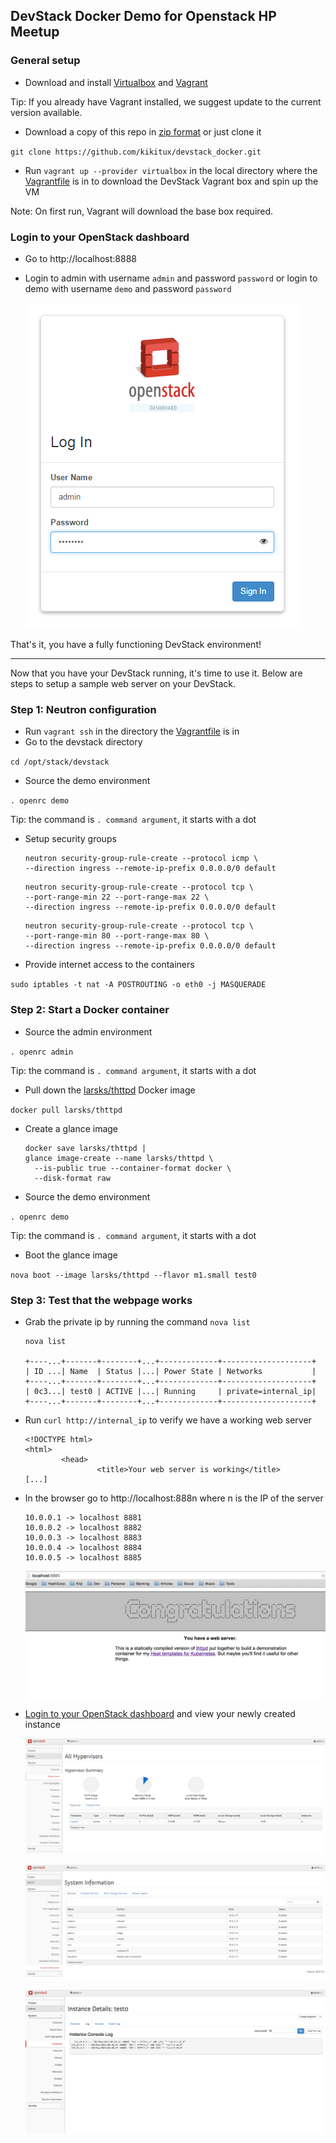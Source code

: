 ## DevStack Docker Demo for Openstack HP Meetup

### General setup
- Download and install [Virtualbox](https://www.virtualbox.org/wiki/Downloads) and [Vagrant](https://www.vagrantup.com/downloads.html)
   
Tip: If you already have Vagrant installed, we suggest update to the current version available.

- Download a copy of this repo in [zip format](https://github.com/kikitux/devstack_docker/archive/master.zip) or just clone it

`git clone https://github.com/kikitux/devstack_docker.git`

- Run `vagrant up --provider virtualbox` in the local directory where the [Vagrantfile](Vagrantfile) is in to download the DevStack Vagrant box and spin up the VM

Note: On first run, Vagrant will download the base box required.

### Login to your OpenStack dashboard
- Go to http://localhost:8888
- Login to admin with username `admin` and password `password` or login to demo with username `demo` and password `password`

   ![screenshot/login\_admin.png](screenshot/login_admin.png)

That's it, you have a fully functioning DevStack environment!

---
Now that you have your DevStack running, it's time to use it. Below are steps to setup a sample web server on your DevStack.

### Step 1: Neutron configuration
- Run `vagrant ssh` in the directory the [Vagrantfile](Vagrantfile) is in
- Go to the devstack directory

`cd /opt/stack/devstack`

- Source the demo environment

`. openrc demo`

Tip: the command is `. command argument`, it starts with a dot

- Setup security groups

   ```
   neutron security-group-rule-create --protocol icmp \
   --direction ingress --remote-ip-prefix 0.0.0.0/0 default
   ```

   ```
   neutron security-group-rule-create --protocol tcp \
   --port-range-min 22 --port-range-max 22 \
   --direction ingress --remote-ip-prefix 0.0.0.0/0 default
   ```

   ```
   neutron security-group-rule-create --protocol tcp \
   --port-range-min 80 --port-range-max 80 \
   --direction ingress --remote-ip-prefix 0.0.0.0/0 default
   ```

- Provide internet access to the containers 

`sudo iptables -t nat -A POSTROUTING -o eth0 -j MASQUERADE`

### Step 2: Start a Docker container
- Source the admin environment 

`. openrc admin`

Tip: the command is `. command argument`, it starts with a dot

- Pull down the [larsks/thttpd](https://registry.hub.docker.com/u/larsks/thttpd/) Docker image 

`docker pull larsks/thttpd`

- Create a glance image

   ```
   docker save larsks/thttpd |
   glance image-create --name larsks/thttpd \
     --is-public true --container-format docker \
     --disk-format raw
   ```

- Source the demo environment 

`. openrc demo`

Tip: the command is `. command argument`, it starts with a dot

- Boot the glance image 

`nova boot --image larsks/thttpd --flavor m1.small test0`

### Step 3: Test that the webpage works
- Grab the private ip by running the command `nova list`

   ```
  nova list

   +----...+-------+--------+...+-------------+--------------------+
   | ID ...| Name  | Status |...| Power State | Networks           |
   +----...+-------+--------+...+-------------+--------------------+
   | 0c3...| test0 | ACTIVE |...| Running     | private=internal_ip|
   +----...+-------+--------+...+-------------+--------------------+
   ```

- Run `curl http://internal_ip` to verify we have a working web server

   ```
   <!DOCTYPE html>
   <html>
           <head>
                   <title>Your web server is working</title>
   [...]
   ```

- In the browser go to http://localhost:888n where n is the IP of the server

   ```
   10.0.0.1 -> localhost 8881
   10.0.0.2 -> localhost 8882
   10.0.0.3 -> localhost 8883
   10.0.0.4 -> localhost 8884
   10.0.0.5 -> localhost 8885
   ```

   ![screenshot/8885.png](screenshot/8885.png)

- [Login to your OpenStack dashboard](#login-to-your-openstack-dashboard) and view your newly created instance

   ![screenshot/system\_hypervisors.png](screenshot/system_hypervisors.png)

   ![screenshot/system\_information.png](screenshot/system_information.png)

   ![screenshot/instance\_details\_test0.png](screenshot/instance_details_test0.png)
